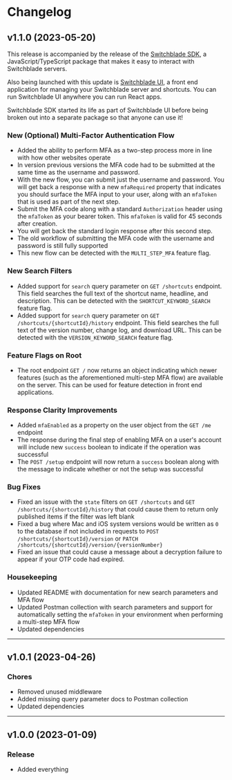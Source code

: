 # Changelog

## v1.1.0 (2023-05-20)

This release is accompanied by the release of the [Switchblade SDK](https://github.com/MikeBeas/switchblade-sdk), a JavaScript/TypeScript package that makes it easy to interact with Switchblade servers.

Also being launched with this update is [Switchblade UI](https://github.com/MikeBeas/switchblade-ui), a front end application for managing your Switchblade server and shortcuts. You can run Switchblade UI anywhere you can run React apps.

Switchblade SDK started its life as part of Switchblade UI before being broken out into a separate package so that anyone can use it!

### New (Optional) Multi-Factor Authentication Flow
- Added the ability to perform MFA as a two-step process more in line with how other websites operate
- In version previous versions the MFA code had to be submitted at the same time as the username and password.
- With the new flow, you can submit just the username and password. You will get back a response with a new `mfaRequired` property that indicates you should surface the MFA input to your user, along with an `mfaToken` that is used as part of the next step.
- Submit the MFA code along with a standard `Authorization` header using the `mfaToken` as your bearer token. This `mfaToken` is valid for 45 seconds after creation.
- You will get back the standard login response after this second step.
- The old workflow of submitting the MFA code with the username and password is still fully supported
- This new flow can be detected with the `MULTI_STEP_MFA` feature flag.

### New Search Filters
- Added support for `search` query parameter on `GET /shortcuts` endpoint. This field searches the full text of the shortcut name, headline, and description. This can be detected with the `SHORTCUT_KEYWORD_SEARCH` feature flag.
- Added support for `search` query parameter on `GET /shortcuts/{shortcutId}/history` endpoint. This field searches the full text of the version number, change log, and download URL. This can be detected with the `VERSION_KEYWORD_SEARCH` feature flag.

### Feature Flags on Root
- The root endpoint `GET /` now returns an object indicating which newer features (such as the aforementioned multi-step MFA flow) are available on the server. This can be used for feature detection in front end applications.

### Response Clarity Improvements
- Added `mfaEnabled` as a property on the user object from the `GET /me` endpoint
- The response during the final step of enabling MFA on a user's account will include new `success` boolean to indicate if the operation was successful
- The `POST /setup` endpoint will now return a `success` boolean along with the message to indicate whether or not the setup was successful

### Bug Fixes
- Fixed an issue with the `state` filters on `GET /shortcuts` and `GET /shortcuts/{shortcutId}/history` that could cause them to return only published items if the filter was left blank
- Fixed a bug where Mac and iOS system versions would be written as `0` to the database if not included in requests to `POST /shortcuts/{shortcutId}/version` or `PATCH /shortcuts/{shortcutId}/version/{versionNumber}`
- Fixed an issue that could cause a message about a decryption failure to appear if your OTP code had expired.

### Housekeeping
- Updated README with documentation for new search parameters and MFA flow
- Updated Postman collection with search parameters and support for automatically setting the `mfaToken` in your environment when performing a multi-step MFA flow
- Updated dependencies

---

## v1.0.1 (2023-04-26)

### Chores
- Removed unused middleware
- Added missing query parameter docs to Postman collection
- Updated dependencies

---

## v1.0.0 (2023-01-09)

### Release
- Added everything
